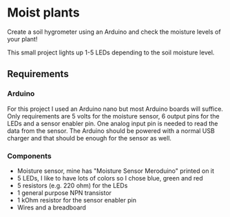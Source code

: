 # Moist plants

Create a soil hygrometer using an Arduino and check the moisture levels of your plant!

This small project lights up 1-5 LEDs depending to the soil moisture level.

## Requirements

### Arduino

For this project I used an Arduino nano but most Arduino boards will suffice.
Only requirements are 5 volts for the moisture sensor, 6 output pins for the LEDs and a sensor enabler pin.
One analog input pin is needed to read the data from the sensor. The Arduino should be powered with a normal
USB charger and that should be enough for the sensor as well.

### Components

- Moisture sensor, mine has "Moisture Sensor Meroduino" printed on it
- 5 LEDs, I like to have lots of colors so I chose blue, green and red
- 5 resistors (e.g. 220 ohm) for the LEDs
- 1 general purpose NPN transistor
- 1 kOhm resistor for the sensor enabler pin
- Wires and a breadboard
